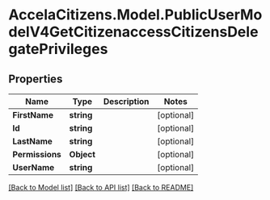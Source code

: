 # AccelaCitizens.Model.PublicUserModelV4GetCitizenaccessCitizensDelegatePrivileges
## Properties

Name | Type | Description | Notes
------------ | ------------- | ------------- | -------------
**FirstName** | **string** |  | [optional] 
**Id** | **string** |  | [optional] 
**LastName** | **string** |  | [optional] 
**Permissions** | **Object** |  | [optional] 
**UserName** | **string** |  | [optional] 

[[Back to Model list]](../README.md#documentation-for-models) [[Back to API list]](../README.md#documentation-for-api-endpoints) [[Back to README]](../README.md)

